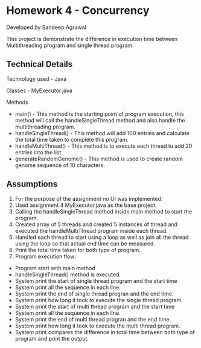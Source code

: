 # Homework 4 - Concurrency 
Developed by Sandeep Agrawal

This project is demonstrate the difference in execution time between Multithreading program and single thread program. 

## Technical Details

Technology used - Java

Classes - MyExecutor.java

Methods
* main() - This method is the starting point of program execution, this method will call the handleSingleThread method and also handle the multithreading program.
* handleSingleThread() - This method will add 100 entries and calculate the total time taken to complete this program.
* handleMultiThread() - This method is to execute each thread tu add 20 entries into the list. 
* generateRandomGenome() - This method is used to create random genome sequence of 10 characters. 


## Assumptions
1. For the purpose of the assignment no UI was implemented.
2. Used assignment 4 MyExecutor.java as the base project.
3. Calling the handleSingleThread method inside main method to start the program.
4. Created array of 5 threads and created 5 instances of thread and executed the handleMultiThread program inside each thread. 
5. Handled each thread to start using a loop as well as join all the thread using the loop so that actual end time can be measured. 
6. Print the total time taken for both type of program.    
4. Program execution flow:
*  Program start with main method
*  handleSingleThread() method is executed.
*  System print the start of single thread program and the start time
*  System print all the sequence in each line. 
*  System print the end of single thread progran and the end time. 
*  System print how long it took to execute the single thread program.
*  System print the start of multi thread program and the start time
*  System print all the sequence in each line. 
*  System print the end of multi thread progran and the end time. 
*  System print how long it took to execute the multi thread program.
*  System print compares the difference in total time between both type of program and print the output.





